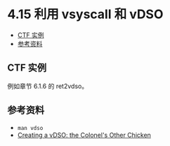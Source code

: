 # 4.15 利用 vsyscall 和 vDSO


- [CTF 实例](#ctf-实例)
- [参考资料](#参考资料)


## CTF 实例
例如章节 6.1.6 的 ret2vdso。


## 参考资料
- `man vdso`
- [Creating a vDSO: the Colonel's Other Chicken](https://www.linuxjournal.com/content/creating-vdso-colonels-other-chicken)
